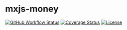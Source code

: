 # mxjs-money

[![GitHub Workflow Status](https://img.shields.io/github/actions/workflow/status/miaoxing/mxjs-money/build.yml?style=flat-square)](https://github.com/miaoxing/mxjs-money/actions)
[![Coverage Status](https://img.shields.io/coveralls/miaoxing/mxjs-money.svg?style=flat-square)](https://coveralls.io/r/miaoxing/mxjs-money)
[![License](http://img.shields.io/badge/license-MIT-brightgreen.svg?style=flat-square)](http://www.opensource.org/licenses/MIT)
